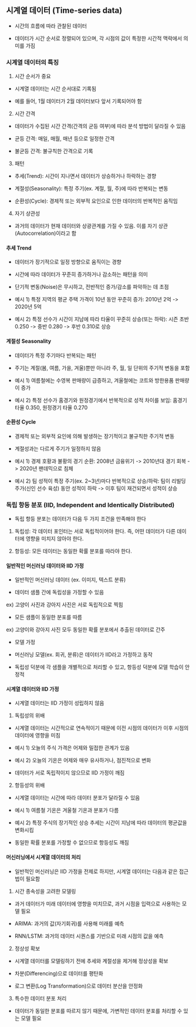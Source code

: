 ## 시계열 데이터 (Time-series data)

- 시간의 흐름에 따라 관찰된 데이터

- 데이터가 시간 순서로 정렬되어 있으며, 각 시점의 값이 특정한 시간적 맥락에서 의미를 가짐


### 시계열 데이터의 특징

1. 시간 순서가 중요

- 시계열 데이터는 시간 순서대로 기록됨

- 예를 들어, 1월 데이터가 2월 데이터보다 앞서 기록되어야 함

2. 시간 간격

- 데이터가 수집된 시간 간격(간격의 균등 여부)에 따라 분석 방법이 달라질 수 있음

- 균등 간격: 매일, 매월, 매년 등으로 일정한 간격

- 불균등 간격: 불규칙한 간격으로 기록

3. 패턴

- 추세(Trend): 시간이 지나면서 데이터가 상승하거나 하락하는 경향

- 계절성(Seasonality): 특정 주기(ex. 계절, 월, 주)에 따라 반복되는 변동

- 순환성(Cycle): 경제적 또는 외부적 요인으로 인한 데이터의 반복적인 움직임

4. 자기 상관성

- 과거의 데이터가 현재 데이터와 상광관계를 가질 수 있음. 이를 자기 상관(Autocorrelation)이라고 함


#### 추세 Trend

- 데이터가 장기적으로 일정 방향으로 움직이는 경향

- 시간에 따라 데이터가 꾸준히 증가하거나 감소하는 패턴을 의미

- 단기적 변동(Noise)은 무시하고, 전반적인 증가/감소를 파악하는 데 초점

- 예시 1) 특정 지역의 평균 주택 가격이 10년 동안 꾸준히 증가: 2010년 2억 -> 2020년 5억

- 예시 2) 특정 선수가 시간이 지남에 따라 타율이 꾸준히 상승(또는 하락): 시즌 초반 0.250 -> 중반 0.280 -> 후반 0.310로 상승

#### 계절성 Seasonality

- 데이터가 특정 주기마다 반복되는 패턴

- 주기는 계절(봄, 여름, 가을, 겨울)뿐만 아니라 주, 월, 일 단위의 주기적 변동을 포함

- 예시 1) 여름철에는 수영복 판매량이 급증하고, 겨울철에는 코트와 방한용품 판매량이 증가

- 예시 2) 특정 선수가 홈경기와 원정경기에서 반복적으로 성적 차이를 보임: 홈경기 타율 0.350, 원정경기 타율 0.270


#### 순환성 Cycle

- 경제적 또는 외부적 요인에 의해 발생하는 장기적이고 불규칙한 주기적 변동

- 계절성과는 다르게 주기가 일정하지 않음

- 예시 1) 경제 호황과 불황의 경기 순환: 2008년 금융위기 -> 2010년대 경기 회복 -> 2020년 팬데믹으로 침체

- 예시 2) 팀 성적이 특정 주기(ex. 2~3년)마다 반복적으로 상승/하락: 팀이 리빌딩 주가(신인 선수 육성) 동안 성적이 하락 -> 이후 팀이 재건되면서 성적이 상승


### 독립 항등 분포 (IID, Independent and Identically Distributed)

- 독립 항등 분포는 데이터가 다음 두 가지 조건을 만족해야 한다

1. 독립성: 각 데이터 포인터는 서로 독립적이어야 한다. 즉, 어떤 데이터가 다른 데이터에 영향을 미치지 않아야 한다.

2. 항등성: 모든 데이터는 동일한 확률 분포를 따라야 한다.

#### 일반적인 머신러닝 데이터와 IID 가정

- 일반적인 머신러닝 데이터 (ex. 이미지, 텍스트 분류)

- 데이터 샘플 간에 독립성을 가정할 수 있음

ex) 고양이 사진과 강아지 사진은 서로 독립적으로 찍힘

- 모든 샘플이 동일한 분포를 따름

ex) 고양이와 강아지 사진 모두 동일한 확률 분포에서 추출된 데이터로 간주

- 모델 가정

- 머신러닝 모델(ex. 회귀, 분류)은 데이터가 IID라고 가정하고 동작

- 독립성 덕분에 각 샘플을 개별적으로 처리할 수 있고, 항등성 덕분에 모델 학습이 안정적


#### 시계열 데이터와 IID 가정

- 시계열 데이터는 IID 가정이 성립하지 않음

1. 독립성의 위배

- 시계열 데이터는 시간적으로 연속적이기 때문에 이전 시점의 데이터가 이후 시점의 데이터에 영향을 미침

- 예시 1) 오늘의 주식 가격은 어제와 밀접한 관계가 있음

- 예시 2) 오늘의 기온은 어제와 매우 유사하거나, 점진적으로 변화

- 데이터가 서로 독립적이지 않으므로 IID 가정이 깨짐

2. 항등성의 위배

- 시계열 데이터는 시간에 따라 데이터 분포가 달라질 수 있음

- 예시 1) 여름철 기온은 겨울철 기온과 분포가 다름

- 예시 2) 특정 주식의 장기적인 상승 추세는 시간이 지남에 따라 데이터의 평균값을 변화시킴

- 동일한 확률 분포를 가정할 수 없으므로 항등성도 깨짐


#### 머신러닝에서 시계열 데이터의 처리

- 일반적인 머신러닝은 IID 가정을 전제로 하지만, 시계열 데이터는 다음과 같은 접근법이 필요함

1. 시간 종속성을 고려한 모델링

- 과거 데이터가 미래 데이터에 영향을 미치므로, 과거 시점을 입력으로 사용하는 모델 필요

- ARIMA: 과거의 값(자기회귀)를 사용해 미래를 예측

- RNN/LSTM: 과거의 데이터 시퀀스를 기반으로 미래 시점의 값을 예측

2. 정상성 확보

- 시계열 데이터를 모델링하기 전에 추세와 계절성을 제거해 정상성을 확보

- 차분(Differencing)으로 데이터를 평탄화

- 로그 변환(Log Transformation)으로 데이터 분산을 안정화


3. 특수한 데이터 분포 처리

- 데이터가 동일한 분포를 따르지 않기 때문에, 가변적인 데이터 분포를 처리할 수 있는 모델 필요
